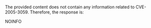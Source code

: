 The provided content does not contain any information related to CVE-2005-3059. Therefore, the response is:

NOINFO